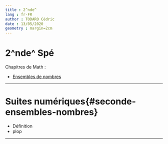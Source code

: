 ```yaml
---
title : 2^nde^
lang : fr-FR
author : TODARO Cédric
date : 13/05/2020
geometry : margin=2cm
---
```


# 2^nde^ Spé

Chapitres de Math :

- [Ensembles de nombres](#seconde-ensembles-nombres)


---

# Suites numériques{#seconde-ensembles-nombres}

* Définition
* plop

---




